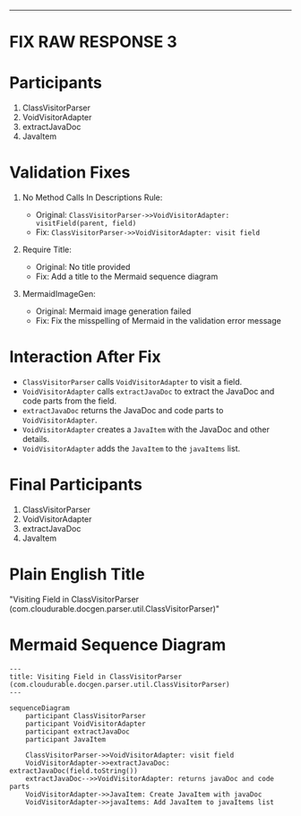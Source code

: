 ----
# FIX RAW RESPONSE 3
# Participants

1. ClassVisitorParser
2. VoidVisitorAdapter
3. extractJavaDoc
4. JavaItem

# Validation Fixes

1. No Method Calls In Descriptions Rule:
   - Original: `ClassVisitorParser->>VoidVisitorAdapter: visitField(parent, field)`
   - Fix: `ClassVisitorParser->>VoidVisitorAdapter: visit field`

2. Require Title:
   - Original: No title provided
   - Fix: Add a title to the Mermaid sequence diagram

3. MermaidImageGen:
   - Original: Mermaid image generation failed
   - Fix: Fix the misspelling of Mermaid in the validation error message

# Interaction After Fix

- `ClassVisitorParser` calls `VoidVisitorAdapter` to visit a field.
- `VoidVisitorAdapter` calls `extractJavaDoc` to extract the JavaDoc and code parts from the field.
- `extractJavaDoc` returns the JavaDoc and code parts to `VoidVisitorAdapter`.
- `VoidVisitorAdapter` creates a `JavaItem` with the JavaDoc and other details.
- `VoidVisitorAdapter` adds the `JavaItem` to the `javaItems` list.

# Final Participants

1. ClassVisitorParser
2. VoidVisitorAdapter
3. extractJavaDoc
4. JavaItem

# Plain English Title

"Visiting Field in ClassVisitorParser (com.cloudurable.docgen.parser.util.ClassVisitorParser)"

# Mermaid Sequence Diagram

```mermaid
---
title: Visiting Field in ClassVisitorParser (com.cloudurable.docgen.parser.util.ClassVisitorParser)
---

sequenceDiagram
    participant ClassVisitorParser
    participant VoidVisitorAdapter
    participant extractJavaDoc
    participant JavaItem

    ClassVisitorParser->>VoidVisitorAdapter: visit field
    VoidVisitorAdapter->>extractJavaDoc: extractJavaDoc(field.toString())
    extractJavaDoc-->>VoidVisitorAdapter: returns javaDoc and code parts
    VoidVisitorAdapter->>JavaItem: Create JavaItem with javaDoc
    VoidVisitorAdapter->>javaItems: Add JavaItem to javaItems list
```
